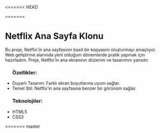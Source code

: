 <<<<<<< HEAD

=======
<h1>Netflix Ana Sayfa Klonu</h1>

<p>Bu proje, Netflix'in ana sayfasının basit bir kopyasını oluşturmayı amaçlıyor. Web geliştirme alanında yeni olduğum dönemlerde pratik yapmak için hazırladım. Proje, Netflix'in ana ekranının düzenini ve tasarımını yansıtır.</p>

<ul>
    <h3>Özellikler:</h3>
    <li>Duyarlı Tasarım: Farklı ekran boyutlarına uyum sağlar.</li>
    <li>Temel Stil: Netflix’in ana sayfasına benzer bir görünüm sağlar.</li>
</ul>

<ul>
    <h3>Teknolojiler:</h3>
    <li>HTML5</li>
    <li>CSS3</li>
</ul>
>>>>>>> master
